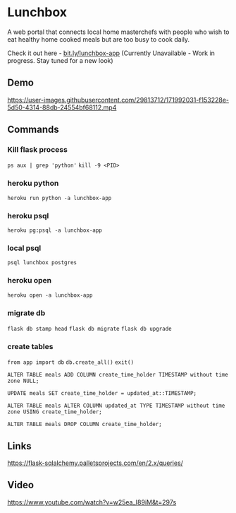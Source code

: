 # Lunchbox
A web portal that connects local home masterchefs with people who wish to eat healthy home cooked meals but are too busy to cook daily. 

Check it out here - [bit.ly/lunchbox-app](https://www.bit.ly/lunchbox-app) (Currently Unavailable - Work in progress. Stay tuned for a new look)

## Demo


https://user-images.githubusercontent.com/29813712/171992031-f153228e-5d50-4314-88db-24554bf68112.mp4



## Commands 
### Kill flask process
`ps aux | grep 'python'`
`kill -9 <PID>`

### heroku python
`heroku run python -a lunchbox-app`

### heroku psql
`heroku pg:psql -a lunchbox-app`

### local psql
`psql lunchbox postgres`

### heroku open
`heroku open -a lunchbox-app` 

### migrate db
`flask db stamp head`
`flask db migrate`
`flask db upgrade`

### create tables
`from app import db`
`db.create_all()`
`exit()`

```
ALTER TABLE meals ADD COLUMN create_time_holder TIMESTAMP without time zone NULL;

UPDATE meals SET create_time_holder = updated_at::TIMESTAMP;

ALTER TABLE meals ALTER COLUMN updated_at TYPE TIMESTAMP without time zone USING create_time_holder;

ALTER TABLE meals DROP COLUMN create_time_holder;
```

## Links
https://flask-sqlalchemy.palletsprojects.com/en/2.x/queries/

## Video
https://www.youtube.com/watch?v=w25ea_I89iM&t=297s
